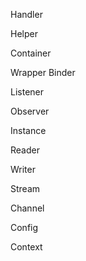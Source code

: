 Handler

Helper

Container

Wrapper
Binder

Listener

Observer

Instance

Reader

Writer

Stream

Channel

Config

Context
